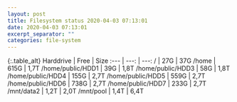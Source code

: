 ```yaml
---
layout: post
title: Filesystem status 2020-04-03 07:13:01
date: 2020-04-03 07:13:01
excerpt_separator: ""
categories: file-system
---
```

{:.table_alt}
Harddrive | Free | Size
:--- | ---: | ---:
/ | 27G | 37G
/home | 615G | 1,7T
/home/public/HDD1 | 39G | 1,8T
/home/public/HDD3 | 58G | 1,8T
/home/public/HDD4 | 155G | 2,7T
/home/public/HDD5 | 559G | 2,7T
/home/public/HDD6 | 738G | 2,7T
/home/public/HDD7 | 233G | 2,7T
/mnt/data2 | 1,2T | 2,0T
/mnt/pool | 1,4T | 6,4T
